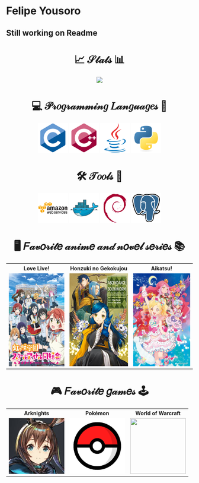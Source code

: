# Felipe Yousoro

## Still working on Readme

<div align="center">
<h1>📈 𝒮𝓉𝒶𝓉𝓈 📊</h1>

![](https://komarev.com/ghpvc/?username=felipeyousoro&style=for-the-badge&color=green)

</div>

<div align="center">

<h1> 💻 𝒫𝓇𝑜𝑔𝓇𝒶𝓂𝓂𝒾𝓃𝑔 𝐿𝒶𝓃𝑔𝓊𝒶𝑔𝑒𝓈 🤖 </h1>

<p>
<img src="./icons/prog/c.svg" height="80" width="80">
<img src="./icons/prog/cpp.svg" height="80" width="80">
<img src="./icons/prog/java.svg" height="80" width="80">
<img src="./icons/prog/python.svg" height="80" width="80">
</p>

<h1>🛠️ 𝒯𝑜𝑜𝓁𝓈 🚀</h1>

<p>
<img src="./icons/prog/aws.svg" height="80" width="80" style="background-color: white;">
<img src="./icons/prog/docker.svg" height="80" width="80">
<img src="./icons/prog/debian.svg" height="80" width="80">
<img src="./icons/prog/pgsql.svg" height="80" width="80">
</p>

</div>

<div align="center">

<h1>🖥️ 𝐹𝒶𝓋𝑜𝓇𝒾𝓉𝑒 𝒶𝓃𝒾𝓂𝑒 𝒶𝓃𝒹 𝓃𝑜𝓋𝑒𝓁 𝓈𝑒𝓇𝒾𝑒𝓈 📚</h1>

<table>
    <tr>
    <th>Love Live!</th>
    <th>Honzuki no Gekokujou</th>
    <th>Aikatsu!</th>
    </tr>
    <tr>
    <td><img height="250" width="176" src="./imgs/love-live.jpg"></td>
    <td><img height="250" width="176" src="./imgs/honzuki.jpg"></td>
    <td><img height="250" width="176" src="./imgs/aikatsu.jpg"></td>
    </tr>
</table> 

</div>

<div align="center">

<h1>🎮 𝐹𝒶𝓋𝑜𝓇𝒾𝓉𝑒 𝑔𝒶𝓂𝑒𝓈 🕹️</h1>

<table style="margin: 0 auto; width: 100%;">
    <tr>
    <th>Arknights</th>
    <th>Pokémon</th>
    <th>World of Warcraft</th>
    </tr>
    <tr>
    <td><img height="150" width="150" src="./imgs/arknights.jpg"></td>
    <td><img height="150" width="150" src="./imgs/pokemon.png"></td>
    <td><img height="150" width="150" src="./imgs/wow.png"></td>
    </tr>
</table> 

</div>

